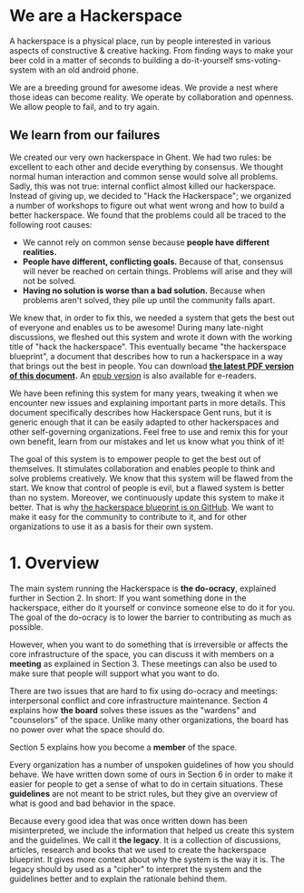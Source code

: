 # We are a Hackerspace

A hackerspace is a physical place, run by people interested in various aspects of constructive & creative hacking. From finding ways to make your beer cold in a matter of seconds to building a do-it-yourself sms-voting-system with an old android phone.

We are a breeding ground for awesome ideas. We provide a nest where those ideas can become reality. We operate by collaboration and openness. We allow people to fail, and to try again.

## We learn from our failures

We created our very own hackerspace in Ghent. We had two rules: be excellent to each other and decide everything by consensus. We thought normal human interaction and common sense would solve all problems. Sadly, this was not true: internal conflict almost killed our hackerspace. Instead of giving up, we decided to "Hack the Hackerspace"; we organized a number of workshops to figure out what went wrong and how to build a better hackerspace. We found that the problems could all be traced to the following root causes:

* We cannot rely on common sense because **people have different realities.**
* **People have different, conflicting goals.** Because of that, consensus will never be reached on certain things. Problems will arise and they will not be solved.
* **Having no solution is worse than a bad solution.** Because when problems aren't solved, they pile up until the community falls apart.

We knew that, in order to fix this, we needed a system that gets the best out of everyone and enables us to be awesome! During many late-night discussions, we fleshed out this system and wrote it down with the working title of "hack the hackerspace". This eventually became "the hackerspace blueprint", a document that describes how to run a hackerspace in a way that brings out the best in people. You can download **[the latest PDF version of this document](https://github.com/0x20/hackerspace-blueprint/releases/latest/download/hackerspace-blueprint.pdf).** An [epub version](https://github.com/0x20/hackerspace-blueprint/releases/latest/download/hackerspace-blueprint.epub) is also available for e-readers.

We have been refining this system for many years, tweaking it when we encounter new issues and explaining important parts in more details. This document specifically describes how Hackerspace Gent runs, but it is generic enough that it can be easily adapted to other hackerspaces and other self-governing organizations. Feel free to use and remix this for your own benefit, learn from our mistakes and let us know what you think of it!

The goal of this system is to empower people to get the best out of themselves. It stimulates collaboration and enables people to think and solve problems creatively. We know that this system will be flawed from the start. We know that control of people is evil, but a flawed system is better than no system. Moreover, we continuously update this system to make it better. That is why [the hackerspace blueprint is on GitHub](https://github.com/0x20/hackerspace-blueprint). We want to make it easy for the community to contribute to it, and for other organizations to use it as a basis for their own system.

# 1. Overview

The main system running the Hackerspace is **the do-ocracy**, explained further in Section 2. In short: If you want something done in the hackerspace, either do it yourself or convince someone else to do it for you. The goal of the do-ocracy is to lower the barrier to contributing as much as possible.

However, when you want to do something that is irreversible or affects the core infrastructure of the space, you can discuss it with members on a **meeting** as explained in Section 3. These meetings can also be used to make sure that people will support what you want to do.

There are two issues that are hard to fix using do-ocracy and meetings: interpersonal conflict and core infrastructure maintenance. Section 4 explains how **the board** solves these issues as the "wardens" and "counselors" of the space. Unlike many other organizations, the board has no power over what the space should do.

Section 5 explains how you become a **member** of the space.

Every organization has a number of unspoken guidelines of how you should behave. We have written down some of ours in Section 6 in order to make it easier for people to get a sense of what to do in certain situations. These **guidelines** are not meant to be strict rules, but they give an overview of what is good and bad behavior in the space.

Because every good idea that was once written down has been misinterpreted, we include the information that helped us create this system and the guidelines. We call it **the legacy**. It is a collection of discussions, articles, research and books that we used to create the hackerspace blueprint. It gives more context about why the system is the way it is. The legacy should by used as a "cipher" to interpret the system and the guidelines better and to explain the rationale behind them.
